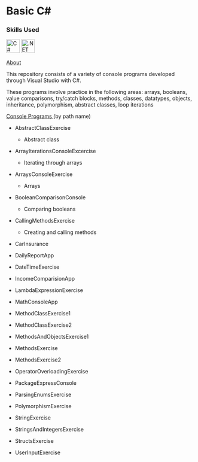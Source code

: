 # Basic C#

### Skills Used

<p align="left">

<a href="https://docs.microsoft.com/en-us/dotnet/csharp/" target="_blank" rel="noreferrer"><img src="https://raw.githubusercontent.com/danielcranney/readme-generator/main/public/icons/skills/csharp-colored.svg" width="36" height="36" alt="C#" /></a>
<a href="https://dotnet.microsoft.com/en-us/" target="_blank" rel="noreferrer"><img src="https://raw.githubusercontent.com/danielcranney/readme-generator/main/public/icons/skills/dot-net-colored.svg" width="36" height="36" alt=".NET" /></a>

</p>

<ins> About </ins>

This repository consists of a variety of console programs developed through Visual Studio with C#.

These programs involve practice in the following areas: arrays, booleans, value comparisons, try/catch blocks, methods, classes, datatypes, objects, inheritance, polymorphism, abstract classes, loop iterations


<ins> Console Programs </ins> (by path name)

- AbstractClassExercise
   - Abstract class 
 
- ArrayIterationsConsoleExcercise
   - Iterating through arrays
 
- ArraysConsoleExercise
   -  Arrays
 
- BooleanComparisonConsole
   - Comparing booleans
 
- CallingMethodsExercise
   - Creating and calling methods 

- CarInsurance
 
- DailyReportApp
 
- DateTimeExercise
 
- IncomeComparisionApp
 
- LambdaExpressionExercise
 
- MathConsoleApp
 
- MethodClassExercise1
 
- MethodClassExercise2
 
- MethodsAndObjectsExercise1
 
- MethodsExercise
 
- MethodsExercise2
 
- OperatorOverloadingExercise
 
- PackageExpressConsole
 
- ParsingEnumsExercise
 
- PolymorphismExercise
 
- StringExercise
 
- StringsAndIntegersExercise
 
- StructsExercise
 
- UserInputExercise
